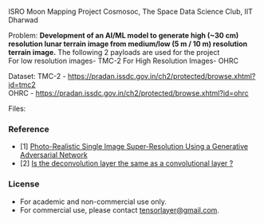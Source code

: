 ISRO Moon Mapping Project
Cosmosoc, The Space Data Science Club, IIT Dharwad

Problem:
**Development of an AI/ML model to generate high (~30 cm) resolution
lunar terrain image from medium/low (5 m / 10 m) resolution terrain image.**
The following 2 payloads are used for the project  
For low resolution images- TMC-2
For High Resolution Images- OHRC

Dataset: 
TMC-2 - https://pradan.issdc.gov.in/ch2/protected/browse.xhtml?id=tmc2  
OHRC - https://pradan.issdc.gov.in/ch2/protected/browse.xhtml?id=ohrc

Files: 



### Reference
* [1] [Photo-Realistic Single Image Super-Resolution Using a Generative Adversarial Network](https://arxiv.org/abs/1609.04802)
* [2] [Is the deconvolution layer the same as a convolutional layer ?](https://arxiv.org/abs/1609.07009)




### License

- For academic and non-commercial use only.
- For commercial use, please contact tensorlayer@gmail.com.
